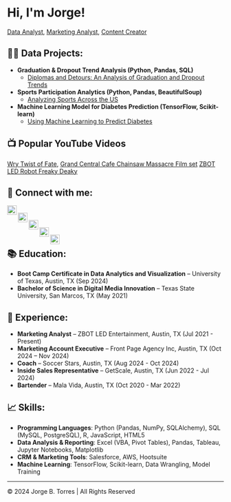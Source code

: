 # Hi, I'm Jorge! <br/>
<a href="https://github.com/trjb17">Data Analyst</a>, <a href="https://www.linkedin.com/in/jorge-b-torres-59785b163/">Marketing Analyst</a>, <a href="https://trjb17.wixsite.com/my-site/bio">Content Creator</a>

## 👨‍💻 Data Projects:

- **Graduation & Dropout Trend Analysis (Python, Pandas, SQL)**  
  - [Diplomas and Detours: An Analysis of Graduation and Dropout Trends](https://github.com/trjb17/Graduation-Dropout-Analysis)
- **Sports Participation Analytics (Python, Pandas, BeautifulSoup)**  
  - [Analyzing Sports Across the US](https://github.com/trjb17/Sports-Participation-Analysis)
- **Machine Learning Model for Diabetes Prediction (TensorFlow, Scikit-learn)**  
  - [Using Machine Learning to Predict Diabetes](https://github.com/trjb17/Diabetes-Prediction-Model)

## 📺 Popular YouTube Videos
<a href="https://www.youtube.com/watch?v=U7TKv_xICeU&t=31s">Wry Twist of Fate</a>,
<a href="https://www.youtube.com/watch?v=SQ0rqj4o9Zk&t=142s">Grand Central Cafe Chainsaw Massacre Film set</a>
<a href="https://www.youtube.com/watch?v=mfKH_OFen4A&t=11s">ZBOT LED Robot Freaky Deaky</a>
## 🤳 Connect with me:

[<img align="left" alt="JorgeTorres | YouTube" width="22px" src="https://cdn.jsdelivr.net/npm/simple-icons@v3/icons/youtube.svg" />][youtube]  
[<img align="left" alt="JorgeTorres | Twitter" width="22px" src="https://cdn.jsdelivr.net/npm/simple-icons@v3/icons/twitter.svg" />][twitter]  
[<img align="left" alt="JorgeTorres | LinkedIn" width="22px" src="https://cdn.jsdelivr.net/npm/simple-icons@v3/icons/linkedin.svg" />][linkedin]  
[<img align="left" alt="JorgeTorres | Instagram" width="22px" src="https://cdn.jsdelivr.net/npm/simple-icons@v3/icons/instagram.svg" />][instagram]  
[<img align="left" alt="JorgeTorres | Facebook" width="22px" src="https://cdn.jsdelivr.net/npm/simple-icons@v3/icons/facebook.svg" />][facebook]  

[twitter]: https://twitter.com/jorgetorres  
[youtube]: https://www.youtube.com/@jor_g8645  
[instagram]: https://www.instagram.com/jor____g/  
[linkedin]: https://linkedin.com/in/jorge-b-torres-59785b163/  
[facebook]: https://www.facebook.com/ledzbottx/

## 📚 Education:

- **Boot Camp Certificate in Data Analytics and Visualization** – University of Texas, Austin, TX (Sep 2024)
- **Bachelor of Science in Digital Media Innovation** – Texas State University, San Marcos, TX (May 2021)

## 💼 Experience:

- **Marketing Analyst** – ZBOT LED Entertainment, Austin, TX (Jul 2021 - Present)
- **Marketing Account Executive** – Front Page Agency Inc, Austin, TX (Oct 2024 – Nov 2024)
- **Coach** – Soccer Stars, Austin, TX (Aug 2024 - Oct 2024)
- **Inside Sales Representative** – GetScale, Austin, TX (Jun 2022 - Jul 2024)
- **Bartender** – Mala Vida, Austin, TX (Oct 2020 - Mar 2022)

## 📈 Skills:

- **Programming Languages**: Python (Pandas, NumPy, SQLAlchemy), SQL (MySQL, PostgreSQL), R, JavaScript, HTML5
- **Data Analysis & Reporting**: Excel (VBA, Pivot Tables), Pandas, Tableau, Jupyter Notebooks, Matplotlib
- **CRM & Marketing Tools**: Salesforce, AWS, Hootsuite
- **Machine Learning**: TensorFlow, Scikit-learn, Data Wrangling, Model Training

---

© 2024 Jorge B. Torres | All Rights Reserved
